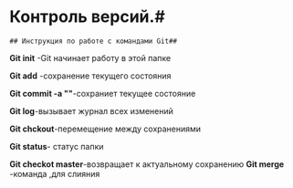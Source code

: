 # Контроль версий.#
    ## Инструкция по работе с командами Git##
**Git init**  -Git начинает работу в этой папке

**Git add** -сохранение текущего состояния

**Git commit -a ""**-сохраниет текущее состояние

**Git log**-вызывает журнал всех изменений

**Git chckout**-перемещение между сохранениями

**Git status**- статус папки

**Git checkot master**-возвращает к актуальному сохранению
 **Git merge** -команда ,для слияния